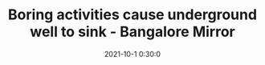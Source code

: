 ---
"title": "Boring activities cause underground well to sink - Bangalore Mirror"
"date": "2021-10-1 0:30:0"
"feed_name": "GOOGLENEWSDRILLING"
"feed_website": "https://news.google.com/search?q=drilling%2Bincident&hl=en-US&gl=US&ceid=US:en"
"feed_rss": "https://news.google.com/rss/search?q=drilling%2Bincident&hl=en-US&gl=US&ceid=US:en"
"link": "https://bangaloremirror.indiatimes.com/bangalore/civic/boring-activities-cause-underground-well-to-sink/articleshow/86668768.cms"
"source": "{'href': 'https://bangaloremirror.indiatimes.com', 'title': 'Bangalore Mirror'}"
"file": "_posts/2021-1-1-3c3d34f4cf79f8e99b536d7330ae2c333d3467b5.md"
"accident": "1"
"drilling": "0"
"dead": "0"
"injured": "0"
"arrested": "0"
"where": "unknown site"
"causes": "unknown"
"place": "unknown place"
---